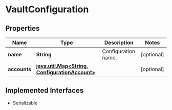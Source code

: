 

# VaultConfiguration

## Properties

Name | Type | Description | Notes
------------ | ------------- | ------------- | -------------
**name** | **String** | Configuration name. |  [optional]
**accounts** | [**java.util.Map&lt;String, ConfigurationAccount&gt;**](ConfigurationAccount.md) |  |  [optional]


## Implemented Interfaces

* Serializable


